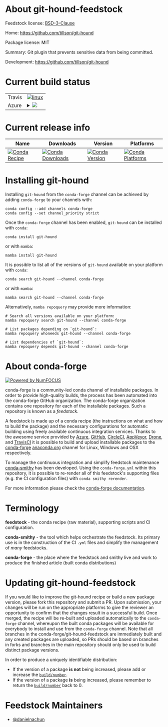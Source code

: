 About git-hound-feedstock
=========================

Feedstock license: [BSD-3-Clause](https://github.com/conda-forge/git-hound-feedstock/blob/main/LICENSE.txt)

Home: https://github.com/tillson/git-hound

Package license: MIT

Summary: Git plugin that prevents sensitive data from being committed.

Development: https://github.com/tillson/git-hound

Current build status
====================


<table><tr>
    <td>Travis</td>
    <td>
      <a href="https://app.travis-ci.com/conda-forge/git-hound-feedstock">
        <img alt="linux" src="https://img.shields.io/travis/com/conda-forge/git-hound-feedstock/main.svg?label=Linux">
      </a>
    </td>
  </tr>
    
  <tr>
    <td>Azure</td>
    <td>
      <details>
        <summary>
          <a href="https://dev.azure.com/conda-forge/feedstock-builds/_build/latest?definitionId=23427&branchName=main">
            <img src="https://dev.azure.com/conda-forge/feedstock-builds/_apis/build/status/git-hound-feedstock?branchName=main">
          </a>
        </summary>
        <table>
          <thead><tr><th>Variant</th><th>Status</th></tr></thead>
          <tbody><tr>
              <td>linux_64</td>
              <td>
                <a href="https://dev.azure.com/conda-forge/feedstock-builds/_build/latest?definitionId=23427&branchName=main">
                  <img src="https://dev.azure.com/conda-forge/feedstock-builds/_apis/build/status/git-hound-feedstock?branchName=main&jobName=linux&configuration=linux%20linux_64_" alt="variant">
                </a>
              </td>
            </tr><tr>
              <td>linux_aarch64</td>
              <td>
                <a href="https://dev.azure.com/conda-forge/feedstock-builds/_build/latest?definitionId=23427&branchName=main">
                  <img src="https://dev.azure.com/conda-forge/feedstock-builds/_apis/build/status/git-hound-feedstock?branchName=main&jobName=linux&configuration=linux%20linux_aarch64_" alt="variant">
                </a>
              </td>
            </tr><tr>
              <td>linux_ppc64le</td>
              <td>
                <a href="https://dev.azure.com/conda-forge/feedstock-builds/_build/latest?definitionId=23427&branchName=main">
                  <img src="https://dev.azure.com/conda-forge/feedstock-builds/_apis/build/status/git-hound-feedstock?branchName=main&jobName=linux&configuration=linux%20linux_ppc64le_" alt="variant">
                </a>
              </td>
            </tr><tr>
              <td>osx_64</td>
              <td>
                <a href="https://dev.azure.com/conda-forge/feedstock-builds/_build/latest?definitionId=23427&branchName=main">
                  <img src="https://dev.azure.com/conda-forge/feedstock-builds/_apis/build/status/git-hound-feedstock?branchName=main&jobName=osx&configuration=osx%20osx_64_" alt="variant">
                </a>
              </td>
            </tr><tr>
              <td>osx_arm64</td>
              <td>
                <a href="https://dev.azure.com/conda-forge/feedstock-builds/_build/latest?definitionId=23427&branchName=main">
                  <img src="https://dev.azure.com/conda-forge/feedstock-builds/_apis/build/status/git-hound-feedstock?branchName=main&jobName=osx&configuration=osx%20osx_arm64_" alt="variant">
                </a>
              </td>
            </tr><tr>
              <td>win_64</td>
              <td>
                <a href="https://dev.azure.com/conda-forge/feedstock-builds/_build/latest?definitionId=23427&branchName=main">
                  <img src="https://dev.azure.com/conda-forge/feedstock-builds/_apis/build/status/git-hound-feedstock?branchName=main&jobName=win&configuration=win%20win_64_" alt="variant">
                </a>
              </td>
            </tr>
          </tbody>
        </table>
      </details>
    </td>
  </tr>
</table>

Current release info
====================

| Name | Downloads | Version | Platforms |
| --- | --- | --- | --- |
| [![Conda Recipe](https://img.shields.io/badge/recipe-git--hound-green.svg)](https://anaconda.org/conda-forge/git-hound) | [![Conda Downloads](https://img.shields.io/conda/dn/conda-forge/git-hound.svg)](https://anaconda.org/conda-forge/git-hound) | [![Conda Version](https://img.shields.io/conda/vn/conda-forge/git-hound.svg)](https://anaconda.org/conda-forge/git-hound) | [![Conda Platforms](https://img.shields.io/conda/pn/conda-forge/git-hound.svg)](https://anaconda.org/conda-forge/git-hound) |

Installing git-hound
====================

Installing `git-hound` from the `conda-forge` channel can be achieved by adding `conda-forge` to your channels with:

```
conda config --add channels conda-forge
conda config --set channel_priority strict
```

Once the `conda-forge` channel has been enabled, `git-hound` can be installed with `conda`:

```
conda install git-hound
```

or with `mamba`:

```
mamba install git-hound
```

It is possible to list all of the versions of `git-hound` available on your platform with `conda`:

```
conda search git-hound --channel conda-forge
```

or with `mamba`:

```
mamba search git-hound --channel conda-forge
```

Alternatively, `mamba repoquery` may provide more information:

```
# Search all versions available on your platform:
mamba repoquery search git-hound --channel conda-forge

# List packages depending on `git-hound`:
mamba repoquery whoneeds git-hound --channel conda-forge

# List dependencies of `git-hound`:
mamba repoquery depends git-hound --channel conda-forge
```


About conda-forge
=================

[![Powered by
NumFOCUS](https://img.shields.io/badge/powered%20by-NumFOCUS-orange.svg?style=flat&colorA=E1523D&colorB=007D8A)](https://numfocus.org)

conda-forge is a community-led conda channel of installable packages.
In order to provide high-quality builds, the process has been automated into the
conda-forge GitHub organization. The conda-forge organization contains one repository
for each of the installable packages. Such a repository is known as a *feedstock*.

A feedstock is made up of a conda recipe (the instructions on what and how to build
the package) and the necessary configurations for automatic building using freely
available continuous integration services. Thanks to the awesome service provided by
[Azure](https://azure.microsoft.com/en-us/services/devops/), [GitHub](https://github.com/),
[CircleCI](https://circleci.com/), [AppVeyor](https://www.appveyor.com/),
[Drone](https://cloud.drone.io/welcome), and [TravisCI](https://travis-ci.com/)
it is possible to build and upload installable packages to the
[conda-forge](https://anaconda.org/conda-forge) [anaconda.org](https://anaconda.org/)
channel for Linux, Windows and OSX respectively.

To manage the continuous integration and simplify feedstock maintenance
[conda-smithy](https://github.com/conda-forge/conda-smithy) has been developed.
Using the ``conda-forge.yml`` within this repository, it is possible to re-render all of
this feedstock's supporting files (e.g. the CI configuration files) with ``conda smithy rerender``.

For more information please check the [conda-forge documentation](https://conda-forge.org/docs/).

Terminology
===========

**feedstock** - the conda recipe (raw material), supporting scripts and CI configuration.

**conda-smithy** - the tool which helps orchestrate the feedstock.
                   Its primary use is in the construction of the CI ``.yml`` files
                   and simplify the management of *many* feedstocks.

**conda-forge** - the place where the feedstock and smithy live and work to
                  produce the finished article (built conda distributions)


Updating git-hound-feedstock
============================

If you would like to improve the git-hound recipe or build a new
package version, please fork this repository and submit a PR. Upon submission,
your changes will be run on the appropriate platforms to give the reviewer an
opportunity to confirm that the changes result in a successful build. Once
merged, the recipe will be re-built and uploaded automatically to the
`conda-forge` channel, whereupon the built conda packages will be available for
everybody to install and use from the `conda-forge` channel.
Note that all branches in the conda-forge/git-hound-feedstock are
immediately built and any created packages are uploaded, so PRs should be based
on branches in forks and branches in the main repository should only be used to
build distinct package versions.

In order to produce a uniquely identifiable distribution:
 * If the version of a package **is not** being increased, please add or increase
   the [``build/number``](https://docs.conda.io/projects/conda-build/en/latest/resources/define-metadata.html#build-number-and-string).
 * If the version of a package **is** being increased, please remember to return
   the [``build/number``](https://docs.conda.io/projects/conda-build/en/latest/resources/define-metadata.html#build-number-and-string)
   back to 0.

Feedstock Maintainers
=====================

* [@danielnachun](https://github.com/danielnachun/)


